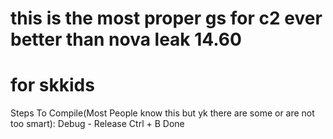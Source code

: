 # this is the most proper gs for c2 ever better than nova leak 14.60 


# for skkids
Steps To Compile(Most People know this but yk there are some or are not too smart):
Debug - Release
Ctrl + B
Done
